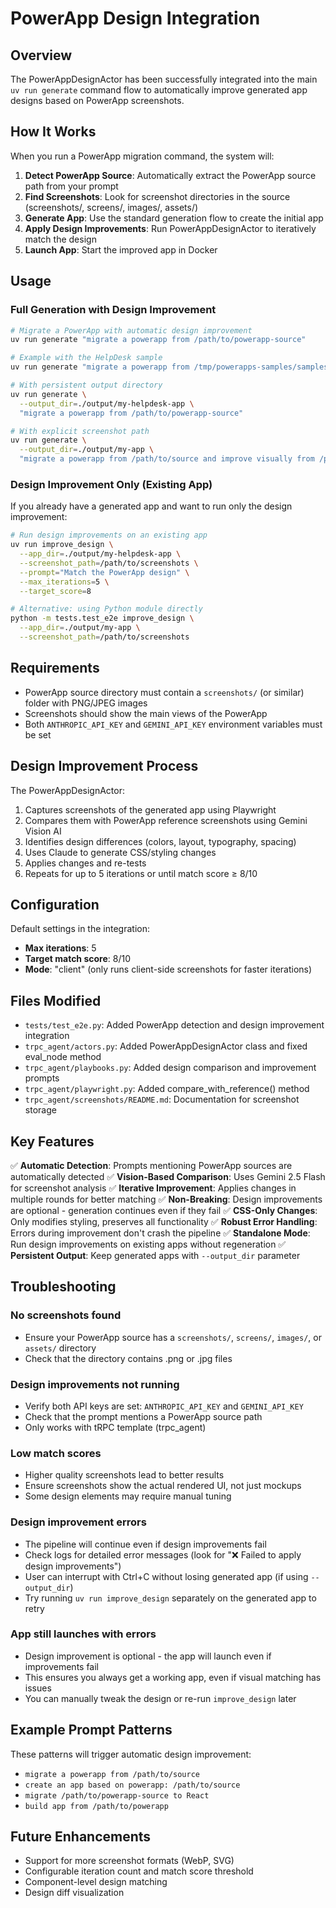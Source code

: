 # PowerApp Design Integration

## Overview

The PowerAppDesignActor has been successfully integrated into the main `uv run generate` command flow to automatically improve generated app designs based on PowerApp screenshots.

## How It Works

When you run a PowerApp migration command, the system will:

1. **Detect PowerApp Source**: Automatically extract the PowerApp source path from your prompt
2. **Find Screenshots**: Look for screenshot directories in the source (screenshots/, screens/, images/, assets/)
3. **Generate App**: Use the standard generation flow to create the initial app
4. **Apply Design Improvements**: Run PowerAppDesignActor to iteratively match the design
5. **Launch App**: Start the improved app in Docker

## Usage

### Full Generation with Design Improvement

```bash
# Migrate a PowerApp with automatic design improvement
uv run generate "migrate a powerapp from /path/to/powerapp-source"

# Example with the HelpDesk sample
uv run generate "migrate a powerapp from /tmp/powerapps-samples/samples/HelpDesk-theme source code"

# With persistent output directory
uv run generate \
  --output_dir=./output/my-helpdesk-app \
  "migrate a powerapp from /path/to/powerapp-source"

# With explicit screenshot path
uv run generate \
  --output_dir=./output/my-app \
  "migrate a powerapp from /path/to/source and improve visually from /path/to/screenshots"
```

### Design Improvement Only (Existing App)

If you already have a generated app and want to run only the design improvement:

```bash
# Run design improvements on an existing app
uv run improve_design \
  --app_dir=./output/my-helpdesk-app \
  --screenshot_path=/path/to/screenshots \
  --prompt="Match the PowerApp design" \
  --max_iterations=5 \
  --target_score=8

# Alternative: using Python module directly
python -m tests.test_e2e improve_design \
  --app_dir=./output/my-app \
  --screenshot_path=/path/to/screenshots
```

## Requirements

- PowerApp source directory must contain a `screenshots/` (or similar) folder with PNG/JPEG images
- Screenshots should show the main views of the PowerApp
- Both `ANTHROPIC_API_KEY` and `GEMINI_API_KEY` environment variables must be set

## Design Improvement Process

The PowerAppDesignActor:

1. Captures screenshots of the generated app using Playwright
2. Compares them with PowerApp reference screenshots using Gemini Vision AI
3. Identifies design differences (colors, layout, typography, spacing)
4. Uses Claude to generate CSS/styling changes
5. Applies changes and re-tests
6. Repeats for up to 5 iterations or until match score ≥ 8/10

## Configuration

Default settings in the integration:
- **Max iterations**: 5
- **Target match score**: 8/10
- **Mode**: "client" (only runs client-side screenshots for faster iterations)

## Files Modified

- `tests/test_e2e.py`: Added PowerApp detection and design improvement integration
- `trpc_agent/actors.py`: Added PowerAppDesignActor class and fixed eval_node method
- `trpc_agent/playbooks.py`: Added design comparison and improvement prompts
- `trpc_agent/playwright.py`: Added compare_with_reference() method
- `trpc_agent/screenshots/README.md`: Documentation for screenshot storage

## Key Features

✅ **Automatic Detection**: Prompts mentioning PowerApp sources are automatically detected
✅ **Vision-Based Comparison**: Uses Gemini 2.5 Flash for screenshot analysis
✅ **Iterative Improvement**: Applies changes in multiple rounds for better matching
✅ **Non-Breaking**: Design improvements are optional - generation continues even if they fail
✅ **CSS-Only Changes**: Only modifies styling, preserves all functionality
✅ **Robust Error Handling**: Errors during improvement don't crash the pipeline
✅ **Standalone Mode**: Run design improvements on existing apps without regeneration
✅ **Persistent Output**: Keep generated apps with `--output_dir` parameter

## Troubleshooting

### No screenshots found
- Ensure your PowerApp source has a `screenshots/`, `screens/`, `images/`, or `assets/` directory
- Check that the directory contains .png or .jpg files

### Design improvements not running
- Verify both API keys are set: `ANTHROPIC_API_KEY` and `GEMINI_API_KEY`
- Check that the prompt mentions a PowerApp source path
- Only works with tRPC template (trpc_agent)

### Low match scores
- Higher quality screenshots lead to better results
- Ensure screenshots show the actual rendered UI, not just mockups
- Some design elements may require manual tuning

### Design improvement errors
- The pipeline will continue even if design improvements fail
- Check logs for detailed error messages (look for "❌ Failed to apply design improvements")
- User can interrupt with Ctrl+C without losing generated app (if using `--output_dir`)
- Try running `uv run improve_design` separately on the generated app to retry

### App still launches with errors
- Design improvement is optional - the app will launch even if improvements fail
- This ensures you always get a working app, even if visual matching has issues
- You can manually tweak the design or re-run `improve_design` later

## Example Prompt Patterns

These patterns will trigger automatic design improvement:

- `migrate a powerapp from /path/to/source`
- `create an app based on powerapp: /path/to/source`
- `migrate /path/to/powerapp-source to React`
- `build app from /path/to/powerapp`

## Future Enhancements

- Support for more screenshot formats (WebP, SVG)
- Configurable iteration count and match score threshold
- Component-level design matching
- Design diff visualization
